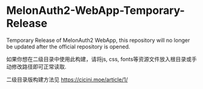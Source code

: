 # MelonAuth2-WebApp-Temporary-Release
Temporary Release of MelonAuth2 WebApp, this repository will no longer be updated after the official repository is opened.

如果你想在二级目录中使用此构建，请将js, css, fonts等资源文件放入根目录或手动修改路径即可正常读取.

二级目录版构建方法见
https://cicini.moe/article/1/
